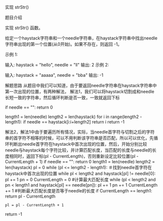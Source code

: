 实现 strStr()

题目介绍

实现 strStr() 函数。

给定一个haystack字符串和一个needle字符串，在haystack字符串中找出needle字符串出现的第一个位置(从0开始)。如果不存在，则返回 -1。

示例 1:

输入: haystack = "hello", needle = "ll"
输出: 2
示例 2:

输入: haystack = "aaaaa", needle = "bba"
输出: -1

解题思路
从题目中我们可以知道，由于要返回needle字符串在haystack字符串中第一次出现的位置，有两种解法，
解法1，我们可以将haystack切割成和needle长短一致的字符串，然后循环判断是否一致，一致就返回下标

if needle == "":
    return 0
  
length1 = len(needle)
length2 = len(haystack)
for i in range(length2 - length1):
    if needle == haystack[i:i+length2]
        return i
return -1


解法2，解法1中由于要遍历所有情况，实际，当needle首字符与切割之后的字符串的首字符不相等的时候，可以不用判断该字符串是否匹配，所以可以优化，先循环判断出needle首字符在haystack中首次出现的位置，然后，开始分别比较needle与haystack每个字符比较，并计算匹配长度，当匹配的长度与needle的长度相同时，返回下标(pl -  CurrentLength)，否则重新设定比较位置(pl - CurrentLength + 1)
if needle == "":
    return 0
length1 = len(needle)
length2 = len(haystack)
pl = 0
while (pl <= length2 - length1):
    ＃找到needle首字符在haystack中首次出现的位置
    while pl < length2 and haystack[pl] != needle[0]:
        pl += 1
    pn = 0
    CurrentLength = 0
    #计算最大匹配长度
    while (pl < length2 and pn < length1 and haystack[pl] == needle[pn]):
        pl += 1
        pn += 1
        CurrentLength += 1
   #判断最大匹配长度是否等于needle的长度
    if CurrentLength == length1:
        return pl -  CurrentLength
                
    pl = pl - CurrentLength + 1
return -1
   
        
     
    

